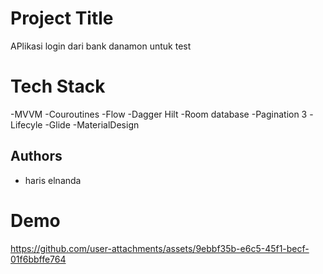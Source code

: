 
# Project Title

APlikasi login dari bank danamon untuk test


# Tech Stack
-MVVM
-Couroutines
-Flow
-Dagger Hilt
-Room database
-Pagination 3
-Lifecyle
-Glide 
-MaterialDesign


## Authors

- haris elnanda

# Demo




https://github.com/user-attachments/assets/9ebbf35b-e6c5-45f1-becf-01f6bbffe764




